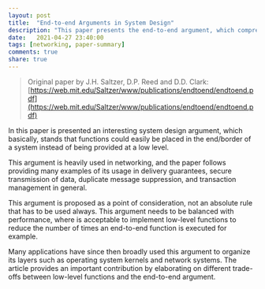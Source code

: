 ```yaml
---
layout: post
title:  "End-to-end Arguments in System Design"
description: "This paper presents the end-to-end argument, which comprehends most network applications and plays an important part in balancing the tradeoffs between low and high-level implementations."
date:   2021-04-27 23:40:00
tags: [networking, paper-summary]
comments: true
share: true
---
```


> Original paper by J.H. Saltzer, D.P. Reed and D.D. Clark: [https://web.mit.edu/Saltzer/www/publications/endtoend/endtoend.pdf](https://web.mit.edu/Saltzer/www/publications/endtoend/endtoend.pdf)

In this paper is presented an interesting system design argument, which basically, stands that functions could easily be placed in the end/border of a system instead of being provided at a low level.

This argument is heavily used in networking, and the paper follows providing many examples of its usage in delivery guarantees, secure transmission of data, duplicate message suppression, and transaction management in general.

This argument is proposed as a point of consideration, not an absolute rule that has to be used always. This argument needs to be balanced with performance, where is acceptable to implement low-level functions to reduce the number of times an end-to-end function is executed for example.

Many applications have since then broadly used this argument to organize its layers such as operating system kernels and network systems. The article provides an important contribution by elaborating on different trade-offs between low-level functions and the end-to-end argument.
